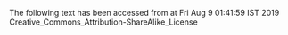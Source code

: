 The following text has been accessed from at Fri Aug 9 01:41:59 IST 2019
Creative_Commons_Attribution-ShareAlike_License
